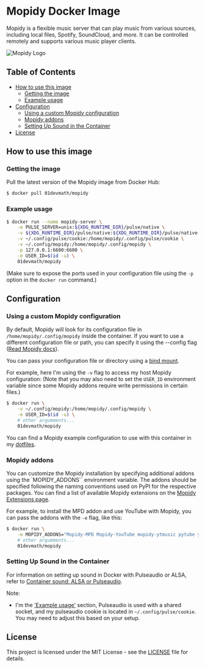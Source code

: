 # Mopidy Docker Image
Mopidy is a flexible music server that can play music from various sources, including local files, Spotify, SoundCloud, and more. It can be controlled remotely and supports various music player clients.

![Mopidy Logo](https://raw.githubusercontent.com/mopidy/mopidy/develop/docs/_static/mopidy.png)

## Table of Contents

-   [How to use this image](#how-to-use-this-image)
    -   [Getting the image](#getting-the-image)
    -   [Example usage](#example-usage)
-   [Configuration](#configuration)
    -   [Using a custom Mopidy configuration](#using-a-custom-mopidy-configuration)
    -   [Mopidy addons](#mopidy-addons)
    -   [Setting Up Sound in the Container](#setting-up-sound-in-the-container)
-   [License](#license)

## How to use this image
### Getting the image
Pull the latest version of the Mopidy image from Docker Hub:
```bash
$ docker pull 01devmath/mopidy
```

### Example usage
```bash
$ docker run --name mopidy-server \
    -e PULSE_SERVER=unix:${XDG_RUNTIME_DIR}/pulse/native \
    -v ${XDG_RUNTIME_DIR}/pulse/native:${XDG_RUNTIME_DIR}/pulse/native \
    -v ~/.config/pulse/cookie:/home/mopidy/.config/pulse/cookie \
    -v ~/.config/mopidy:/home/mopidy/.config/mopidy \
    -p 127.0.0.1:6600:6600 \
    -e USER_ID=$(id -u) \
    01devmath/mopidy
```

(Make sure to expose the ports used in your configuration file using the `-p` option in the `docker run` command.)

## Configuration
### Using a custom Mopidy configuration
By default, Mopidy will look for its configuration file in `/home/mopidy/.config/mopidy` inside the container. If you want to use a different configuration file or path, you can specify it using the --config flag ([Read Mopidy docs](https://docs.mopidy.com/en/latest/command/)).

You can pass your configuration file or directory using a [bind mount](https://docs.docker.com/storage/bind-mounts/#choose-the--v-or---mount-flag).  

For example, here I'm using the `-v` flag to access my host Mopidy configuration:
(Note that you may also need to set the `USER_ID` environment variable since some Mopidy addons require write permissions in certain files.)

```bash
$ docker run \
	-v ~/.config/mopidy:/home/mopidy/.config/mopidy \
	-e USER_ID=$(id -u) \
	# other argumments...
	01devmath/mopidy
```

 You can find a Mopidy example configuration to use with this container in my [dotfiles](https://github.com/dev-math/dotfiles/blob/main/dot_config/mopidy/mopidy.conf.tmpl).


### Mopidy addons
You can customize the Mopidy installation by specifying additional addons using the `MOPIDY_ADDONS`` environment variable. The addons should be specified following the naming conventions used on PyPI for the respective packages.
You can find a list of available Mopidy extensions on the [Mopidy Extensions page](https://mopidy.com/ext/).

For example, to install the MPD addon and use YouTube with Mopidy, you can pass the addons with the `-e` flag, like this:

```bash
$ docker run \
	-e MOPIDY_ADDONS="Mopidy-MPD Mopidy-YouTube mopidy-ytmusic pytube yt-dlp"
	# other argumments...
	01devmath/mopidy
```
### Setting Up Sound in the Container
For information on setting up sound in Docker with Pulseaudio or ALSA, refer to [Container sound: ALSA or Pulseaudio](https://github.com/mviereck/x11docker/wiki/Container-sound:-ALSA-or-Pulseaudio).

Note:
- I'm the ['Example usage'](#example-usage) section, Pulseaudio is used with a shared socket, and my pulseaudio cookie is located in `~/.config/pulse/cookie`. You may need to adjust this based on your setup.

## License
This project is licensed under the MIT License - see the [LICENSE](LICENSE) file for details.
